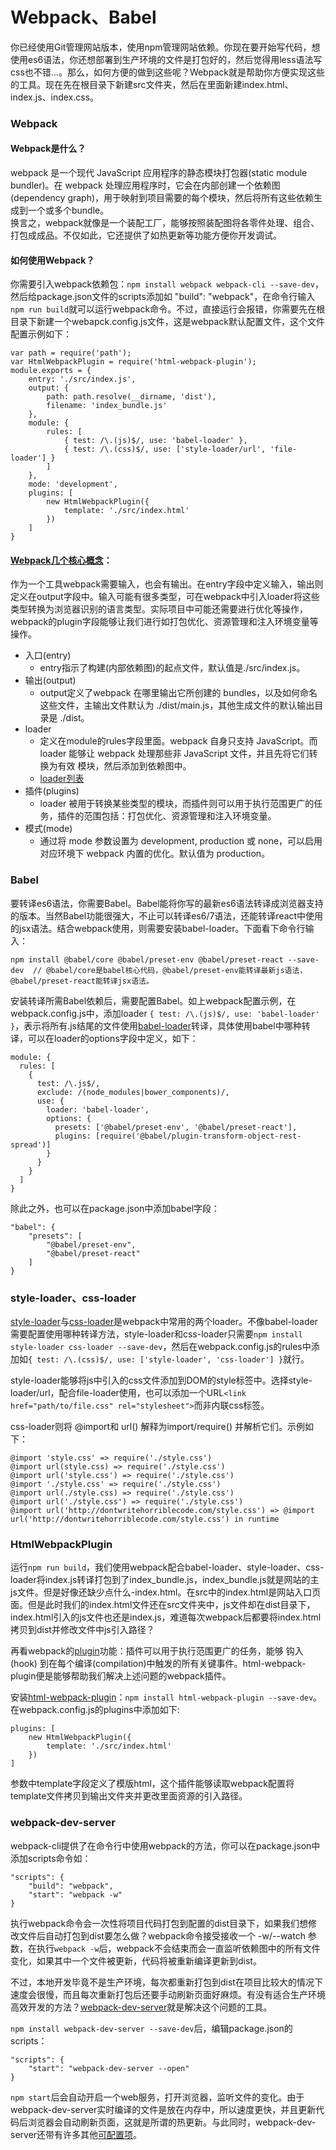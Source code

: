 # Webpack、Babel

你已经使用Git管理网站版本，使用npm管理网站依赖。你现在要开始写代码，想使用es6语法，你还想部署到生产环境的文件是打包好的，然后觉得用less语法写css也不错...。那么，如何方便的做到这些呢？Webpack就是帮助你方便实现这些的工具。现在先在根目录下新建src文件夹，然后在里面新建index.html、index.js、index.css。

### Webpack
#### Webpack是什么？

webpack 是一个现代 JavaScript 应用程序的静态模块打包器(static module bundler)。在 webpack 处理应用程序时，它会在内部创建一个依赖图(dependency graph)，用于映射到项目需要的每个模块，然后将所有这些依赖生成到一个或多个bundle。<br>换言之，webpack就像是一个装配工厂，能够按照装配图将各零件处理、组合、打包成成品。不仅如此，它还提供了如热更新等功能方便你开发调试。

#### 如何使用Webpack？

你需要引入webpack依赖包：`npm install webpack webpack-cli --save-dev`，然后给package.json文件的scripts添加如 "build": "webpack"，在命令行输入 `npm run build`就可以运行webpack命令。不过，直接运行会报错，你需要先在根目录下新建一个webapck.config.js文件，这是webpack默认配置文件，这个文件配置示例如下：

```
var path = require('path');
var HtmlWebpackPlugin = require('html-webpack-plugin');
module.exports = {
	entry: './src/index.js',
	output: {
		path: path.resolve(__dirname, 'dist'),
		filename: 'index_bundle.js'
	},
	module: {
		rules: [
			{ test: /\.(js)$/, use: 'babel-loader' },
			{ test: /\.(css)$/, use: ['style-loader/url', 'file-loader'] }
		]
	},
	mode: 'development',
	plugins: [
		new HtmlWebpackPlugin({
			template: './src/index.html'
		})
	]
}
```

#### [Webpack几个核心概念](https://webpack.docschina.org/concepts)：

作为一个工具webpack需要输入，也会有输出。在entry字段中定义输入，输出则定义在output字段中。输入可能有很多类型，可在webpack中引入loader将这些类型转换为浏览器识别的语言类型。实际项目中可能还需要进行优化等操作，webpack的plugin字段能够让我们进行如打包优化、资源管理和注入环境变量等操作。<br>
* 入口(entry)
	* entry指示了构建(内部依赖图)的起点文件，默认值是./src/index.js。
* 输出(output)
	*  output定义了webpack 在哪里输出它所创建的 bundles，以及如何命名这些文件，主输出文件默认为 ./dist/main.js，其他生成文件的默认输出目录是 ./dist。
* loader
	* 定义在module的rules字段里面。webpack 自身只支持 JavaScript。而 loader 能够让 webpack 处理那些非 JavaScript 文件，并且先将它们转换为有效 模块，然后添加到依赖图中。
	* [loader列表](https://webpack.docschina.org/loaders/)
* 插件(plugins)
	* loader 被用于转换某些类型的模块，而插件则可以用于执行范围更广的任务，插件的范围包括：打包优化、资源管理和注入环境变量。
* 模式(mode)
	* 通过将 mode 参数设置为 development, production 或 none，可以启用对应环境下 webpack 内置的优化。默认值为 production。

### Babel

要转译es6语法，你需要Babel。Babel能将你写的最新es6语法转译成浏览器支持的版本。当然Babel功能很强大，不止可以转译es6/7语法，还能转译react中使用的jsx语法。结合webpack使用，则需要安装babel-loader。下面看下命令行输入：

```
npm install @babel/core @babel/preset-env @babel/preset-react --save-dev  // @babel/core是babel核心代码，@babel/preset-env能转译最新js语法，@babel/preset-react能转译jsx语法。
```
安装转译所需Babel依赖后，需要配置Babel。如上webpack配置示例，在webpack.config.js中，添加loader `{ test: /\.(js)$/, use: 'babel-loader' }`，表示将所有.js结尾的文件使用[babel-loader](https://webpack.docschina.org/loaders/babel-loader/)转译，具体使用babel中哪种转译，可以在loader的options字段中定义，如下：

```
module: {
  rules: [
    {
      test: /\.js$/,
      exclude: /(node_modules|bower_components)/,
      use: {
        loader: 'babel-loader',
        options: {
          presets: ['@babel/preset-env', '@babel/preset-react'],
          plugins: [require('@babel/plugin-transform-object-rest-spread')]
        }
      }
    }
  ]
}
```
除此之外，也可以在package.json中添加babel字段：

```
"babel": {
	"presets": [
		"@babel/preset-env",
		"@babel/preset-react"
	]
}
```

### style-loader、css-loader

[style-loader](https://webpack.docschina.org/loaders/style-loader/)与[css-loader](https://webpack.docschina.org/loaders/css-loader/)是webpack中常用的两个loader。不像babel-loader需要配置使用哪种转译方法，style-loader和css-loader只需要`npm install style-loader css-loader --save-dev`，然后在webpack.config.js的rules中添加如`{ test: /\.(css)$/, use: ['style-loader', 'css-loader'] }`就行。

style-loader能够将js中引入的css文件添加到DOM的style标签中。选择style-loader/url，配合file-loader使用，也可以添加一个URL`<link href="path/to/file.css" rel="stylesheet">`而非内联css标签。

css-loader则将 @import和 url() 解释为import/require() 并解析它们。示例如下：

```
@import 'style.css' => require('./style.css')
@import url(style.css) => require('./style.css')
@import url('style.css') => require('./style.css')
@import './style.css' => require('./style.css')
@import url(./style.css) => require('./style.css')
@import url('./style.css') => require('./style.css')
@import url('http://dontwritehorriblecode.com/style.css') => @import url('http://dontwritehorriblecode.com/style.css') in runtime
```

### HtmlWebpackPlugin

运行`npm run build`，我们使用webpack配合babel-loader、style-loader、css-loader将index.js转译打包到了index_bundle.js，index_bundle.js就是网站的主js文件。但是好像还缺少点什么-index.html。在src中的index.html是网站入口页面。但是此时我们的index.html文件还在src文件夹中，js文件却在dist目录下，index.html引入的js文件也还是index.js，难道每次webpack后都要将index.html拷贝到dist并修改文件中js引入路径？

再看webpack的[plugin](https://webpack.docschina.org/api/plugins)功能：插件可以用于执行范围更广的任务，能够 钩入(hook) 到在每个编译(compilation)中触发的所有关键事件。html-webpack-plugin便是能够帮助我们解决上述问题的webpack插件。

安装[html-webpack-plugin](https://github.com/jantimon/html-webpack-plugin)：`npm install html-webpack-plugin --save-dev`。在webpack.config.js的plugins中添加如下:

```
plugins: [
	new HtmlWebpackPlugin({
		template: './src/index.html'
	})
]
```
参数中template字段定义了模版html，这个插件能够读取webpack配置将template文件拷贝到输出文件夹并更改里面资源的引入路径。

### webpack-dev-server

webpack-cli提供了在命令行中使用webpack的方法，你可以在package.json中添加scripts命令如：

```
"scripts": {
	"build": "webpack",
	"start": "webpack -w"
}
```
执行webpack命令会一次性将项目代码打包到配置的dist目录下，如果我们想修改文件后自动打包到dist要怎么做？webpack命令接受接收一个 -w/--watch 参数，在执行`webpack -w`后，webpack不会结束而会一直监听依赖图中的所有文件变化，如果其中一个文件被更新，代码将被重新编译更新到dist。

不过，本地开发毕竟不是生产环境，每次都重新打包到dist在项目比较大的情况下速度会很慢，而且每次重新打包后还要手动刷新页面好麻烦。有没有适合生产环境高效开发的方法？[webpack-dev-server](https://webpack.docschina.org/guides/development)就是解决这个问题的工具。

`npm install webpack-dev-server --save-dev`后，编辑package.json的scripts：

```
"scripts": {
	"start": "webpack-dev-server --open"
}
```

`npm start`后会自动开启一个web服务，打开浏览器，监听文件的变化。由于webpack-dev-server实时编译的文件是放在内存中，所以速度更快，并且更新代码后浏览器会自动刷新页面，这就是所谓的热更新。与此同时，webpack-dev-server还带有许多其他[可配置项](https://webpack.docschina.org/configuration/dev-server)。


